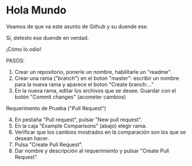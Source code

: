 # Hola Mundo

Veamos de que va este asunto de Github y su duende ese.

Sí, detesto ese duende en verdad.

¡Cómo lo odio!

PASOS:

1. Crear un repositorio, ponerle un nombre, habilitarle un "readme".
2. Crear una rama ("branch") en el boton "master": escribir un nombre para la nueva rama y aparece el boton "Create branch:..."
3. En la nueva rama, editar los archivos que se desee. Guardar con el botón "Commit changes" (acometer cambios)

Requerimento de Prueba ("Pull Request")

4. En pestaña "Pull request", pulsar "New pull request".
5. En la caja "Example Comparisons" (abajo) elegir rama.
6. Verificar que los cambios mostrados en la comparación son los que se desean hacer.
7. Pulsa "Create Pull Request".
8. Dar nombre y descripción al requerimiento y pulsar "Create Pull Request".
